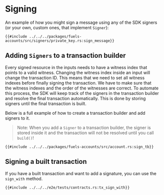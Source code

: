 # Signing

An example of how you might sign a message using any of the SDK signers (or your
own, custom ones, that implement `Signer`):

```rust,ignore
{{#include ../../../packages/fuels-accounts/src/signers/private_key.rs:sign_message}}
```

## Adding `Signers` to a transaction builder

Every signed resource in the inputs needs to have a witness index that points to a valid witness. Changing the witness index inside an input will change the transaction ID. This means that we need to set all witness indexes before finally signing the transaction. We have to make sure that the witness indexes and the order of the witnesses are correct. To automate this process, the SDK will keep track of the signers in the transaction builder and resolve the final transaction automatically. This is done by storing signers until the final transaction is built.

Below is a full example of how to create a transaction builder and add signers to it.

> Note: When you add a `Signer` to a transaction builder, the signer is stored inside it and the transaction will not be resolved until you call `build()`!

```rust,ignore
{{#include ../../../packages/fuels-accounts/src/account.rs:sign_tb}}
```

## Signing a built transaction

If you have a built transaction and want to add a signature, you can use the `sign_with` method.

```rust,ignore
{{#include ../../../e2e/tests/contracts.rs:tx_sign_with}}
```

<!-- Auto-update: 2025-10-10T12:57:01.980011 -->
